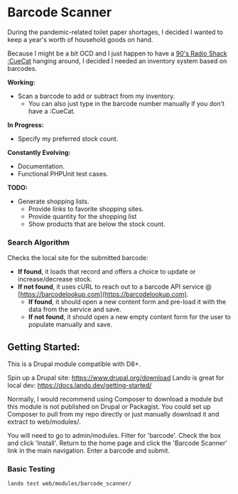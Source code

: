 # Barcode Scanner

During the pandemic-related toilet paper shortages, I decided I wanted to keep a year's worth of household goods on hand.

Because I might be a bit OCD and I just happen to have a [90's Radio Shack :CueCat](https://en.wikipedia.org/wiki/CueCat) hanging around, I decided I needed an inventory system based on barcodes.

**Working:**
* Scan a barcode to add or subtract from my inventory.
  * You can also just type in the barcode number manually if you don't have a :CueCat.

**In Progress:**
* Specify my preferred stock count.

**Constantly Evolving:**
* Documentation.
* Functional PHPUnit test cases.

**TODO:**
* Generate shopping lists.
  * Provide links to favorite shopping sites.
  * Provide quantity for the shopping list
  * Show products that are below the stock count.

### Search Algorithm

Checks the local site for the submitted barcode:
 * **If found**, it loads that record and offers a choice to update or increase/decrease stock.
 * **If not found**, it uses cURL to reach out to a barcode API service @ [https://barcodelookup.com](https://barcodelookup.com).
   * **If found**, it should open a new content form and pre-load it with the data from the service and save.
   * **If not found**, it should open a new empty content form for the user to populate manually and save.

## Getting Started:

This is a Drupal module compatible with D8+.

Spin up a Drupal site: https://www.drupal.org/download
Lando is great for local dev: https://docs.lando.dev/getting-started/

Normally, I would recommend using Composer to download a module but this module is not published on Drupal or Packagist.  You could set up Composer to pull from my repo directly or just manually download it and extract to web/modules/.

You will need to go to admin/modules.
Filter for 'barcode'.
Check the box and click 'Install'.
Return to the home page and click the 'Barcode Scanner' link in the main navigation.
Enter a barcode and submit.

### Basic Testing
`lando test web/modules/barcode_scanner/`
